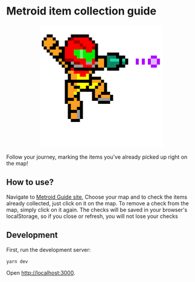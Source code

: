 # Metroid item collection guide
<div style="text-align:center">
  <img src='./public/samus.png'>
</div>

Follow your journey, marking the items you've already picked up right on the map!

## How to use?

Navigate to [Metroid Guide site](https://metroidguide.netlify.com), Choose your map and to check the items already collected, just click on it on the map. To remove a check from the map, simply click on it again. The checks will be saved in your browser's localStorage, so if you close or refresh, you will not lose your checks

## Development

First, run the development server:

```bash
yarn dev
```

Open [http://localhost:3000](http://localhost:3000).
